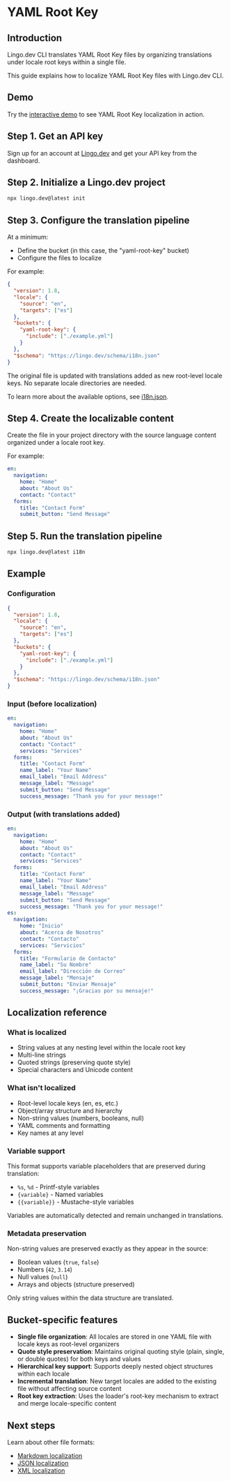 # YAML Root Key

## Introduction

Lingo.dev CLI translates YAML Root Key files by organizing translations under locale root keys within a single file.

This guide explains how to localize YAML Root Key files with Lingo.dev CLI.

## Demo

Try the [interactive demo](https://lingo.dev/demo) to see YAML Root Key localization in action.

## Step 1. Get an API key

Sign up for an account at [Lingo.dev](https://lingo.dev) and get your API key from the dashboard.

## Step 2. Initialize a Lingo.dev project

```bash
npx lingo.dev@latest init
```

## Step 3. Configure the translation pipeline

At a minimum:

- Define the bucket (in this case, the "yaml-root-key" bucket)
- Configure the files to localize

For example:

```json
{
  "version": 1.8,
  "locale": {
    "source": "en",
    "targets": ["es"]
  },
  "buckets": {
    "yaml-root-key": {
      "include": ["./example.yml"]
    }
  },
  "$schema": "https://lingo.dev/schema/i18n.json"
}
```

The original file is updated with translations added as new root-level locale keys. No separate locale directories are needed.

To learn more about the available options, see [i18n.json](https://lingo.dev/docs/configuration).

## Step 4. Create the localizable content

Create the file in your project directory with the source language content organized under a locale root key.

For example:

```yaml
en:
  navigation:
    home: "Home"
    about: "About Us"
    contact: "Contact"
  forms:
    title: "Contact Form"
    submit_button: "Send Message"
```

## Step 5. Run the translation pipeline

```bash
npx lingo.dev@latest i18n
```

## Example

### Configuration

```json
{
  "version": 1.8,
  "locale": {
    "source": "en",
    "targets": ["es"]
  },
  "buckets": {
    "yaml-root-key": {
      "include": ["./example.yml"]
    }
  },
  "$schema": "https://lingo.dev/schema/i18n.json"
}
```

### Input (before localization)

```yaml
en:
  navigation:
    home: "Home"
    about: "About Us"
    contact: "Contact"
    services: "Services"
  forms:
    title: "Contact Form"
    name_label: "Your Name"
    email_label: "Email Address"
    message_label: "Message"
    submit_button: "Send Message"
    success_message: "Thank you for your message!"
```

### Output (with translations added)

```yaml
en:
  navigation:
    home: "Home"
    about: "About Us"
    contact: "Contact"
    services: "Services"
  forms:
    title: "Contact Form"
    name_label: "Your Name"
    email_label: "Email Address"
    message_label: "Message"
    submit_button: "Send Message"
    success_message: "Thank you for your message!"
es:
  navigation:
    home: "Inicio"
    about: "Acerca de Nosotros"
    contact: "Contacto"
    services: "Servicios"
  forms:
    title: "Formulario de Contacto"
    name_label: "Su Nombre"
    email_label: "Dirección de Correo"
    message_label: "Mensaje"
    submit_button: "Enviar Mensaje"
    success_message: "¡Gracias por su mensaje!"
```

## Localization reference

### What is localized

- String values at any nesting level within the locale root key
- Multi-line strings
- Quoted strings (preserving quote style)
- Special characters and Unicode content

### What isn't localized

- Root-level locale keys (en, es, etc.)
- Object/array structure and hierarchy
- Non-string values (numbers, booleans, null)
- YAML comments and formatting
- Key names at any level

### Variable support

This format supports variable placeholders that are preserved during translation:
- `%s`, `%d` - Printf-style variables
- `{variable}` - Named variables
- `{{variable}}` - Mustache-style variables

Variables are automatically detected and remain unchanged in translations.

### Metadata preservation

Non-string values are preserved exactly as they appear in the source:
- Boolean values (`true`, `false`)
- Numbers (`42`, `3.14`)
- Null values (`null`)
- Arrays and objects (structure preserved)

Only string values within the data structure are translated.

## Bucket-specific features

- **Single file organization**: All locales are stored in one YAML file with locale keys as root-level organizers
- **Quote style preservation**: Maintains original quoting style (plain, single, or double quotes) for both keys and values
- **Hierarchical key support**: Supports deeply nested object structures within each locale
- **Incremental translation**: New target locales are added to the existing file without affecting source content
- **Root key extraction**: Uses the loader's root-key mechanism to extract and merge locale-specific content

## Next steps

Learn about other file formats:
- [Markdown localization](https://lingo.dev/docs/markdown)
- [JSON localization](https://lingo.dev/docs/json)
- [XML localization](https://lingo.dev/docs/xml)